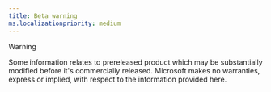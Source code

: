 ```yaml
---
title: Beta warning
ms.localizationpriority: medium
---
```

> [!WARNING]
> Some information relates to prereleased product which may be substantially modified before it's commercially released. Microsoft makes no warranties, express or implied, with respect to the information provided here.
